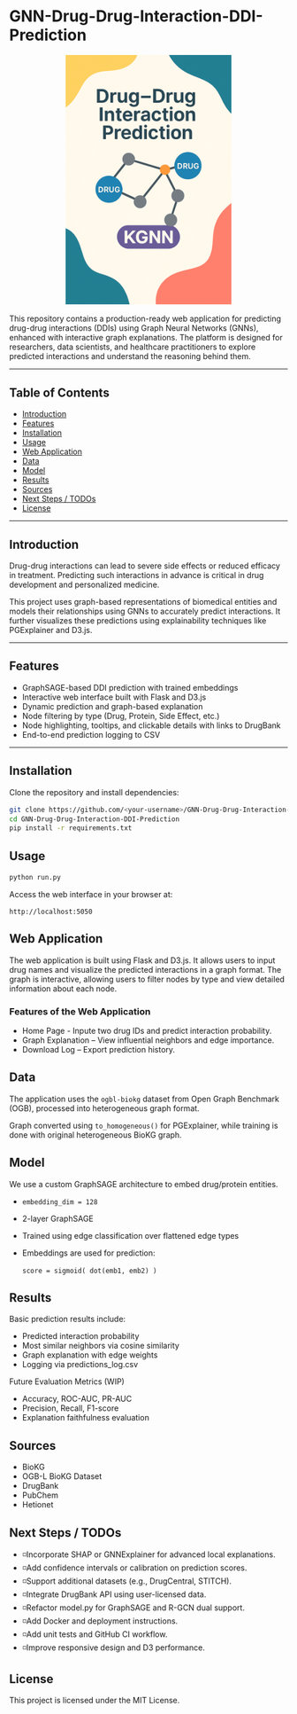# GNN-Drug-Drug-Interaction-DDI-Prediction

<p align="center">
  <img src="https://raw.githubusercontent.com/techthumb1/GNN-Drug-Drug-Interaction-DDI-Prediction/main/public/kgnn-ddi.png" alt="App Cover Image" width="300"/>
</p>



This repository contains a production-ready web application for predicting drug-drug interactions (DDIs) using Graph Neural Networks (GNNs), enhanced with interactive graph explanations. The platform is designed for researchers, data scientists, and healthcare practitioners to explore predicted interactions and understand the reasoning behind them.

---

## Table of Contents

- [Introduction](#introduction)
- [Features](#features)
- [Installation](#installation)
- [Usage](#usage)
- [Web Application](#web-application)
- [Data](#data)
- [Model](#model)
- [Results](#results)
- [Sources](#sources)
- [Next Steps / TODOs](#next-steps--todos)
- [License](#license)

---

## Introduction

Drug-drug interactions can lead to severe side effects or reduced efficacy in treatment. Predicting such interactions in advance is critical in drug development and personalized medicine.

This project uses graph-based representations of biomedical entities and models their relationships using GNNs to accurately predict interactions. It further visualizes these predictions using explainability techniques like PGExplainer and D3.js.

---

## Features

- GraphSAGE-based DDI prediction with trained embeddings
- Interactive web interface built with Flask and D3.js
- Dynamic prediction and graph-based explanation
- Node filtering by type (Drug, Protein, Side Effect, etc.)
- Node highlighting, tooltips, and clickable details with links to DrugBank
- End-to-end prediction logging to CSV

---

## Installation

Clone the repository and install dependencies:

```bash
git clone https://github.com/<your-username>/GNN-Drug-Drug-Interaction-DDI-Prediction
cd GNN-Drug-Drug-Interaction-DDI-Prediction
pip install -r requirements.txt
```

## Usage

```bash
python run.py
```

Access the web interface in your browser at:
```
http://localhost:5050
```

## Web Application

The web application is built using Flask and D3.js. It allows users to input drug names and visualize the predicted interactions in a graph format. The graph is interactive, allowing users to filter nodes by type and view detailed information about each node.

### Features of the Web Application

- Home Page - Inpute two drug IDs and predict interaction probability.
- Graph Explanation – View influential neighbors and edge importance.
- Download Log – Export prediction history.

## Data

The application uses the `ogbl-biokg` dataset from Open Graph Benchmark (OGB), processed into heterogeneous graph format.

  Graph converted using `to_homogeneous()` for PGExplainer, while training is done with original heterogeneous BioKG graph.

## Model

We use a custom GraphSAGE architecture to embed drug/protein entities.

- `embedding_dim = 128`
- 2-layer GraphSAGE
- Trained using edge classification over flattened edge types
- Embeddings are used for prediction:

  `score = sigmoid( dot(emb1, emb2) )`

## Results

Basic prediction results include:

- Predicted interaction probability
- Most similar neighbors via cosine similarity
- Graph explanation with edge weights
- Logging via predictions_log.csv

Future Evaluation Metrics (WIP)

- Accuracy, ROC-AUC, PR-AUC
- Precision, Recall, F1-score
- Explanation faithfulness evaluation

## Sources

- BioKG
- OGB-L BioKG Dataset
- DrugBank
- PubChem
- Hetionet

## Next Steps / TODOs

- ◽️Incorporate SHAP or GNNExplainer for advanced local explanations.
- ◽️Add confidence intervals or calibration on prediction scores.
- ◽️Support additional datasets (e.g., DrugCentral, STITCH).
- ◽️Integrate DrugBank API using user-licensed data.
- ◽️Refactor model.py for GraphSAGE and R-GCN dual support.
- ◽️Add Docker and deployment instructions.
- ◽️Add unit tests and GitHub CI workflow.
- ◽️Improve responsive design and D3 performance.

## License

This project is licensed under the MIT License.
